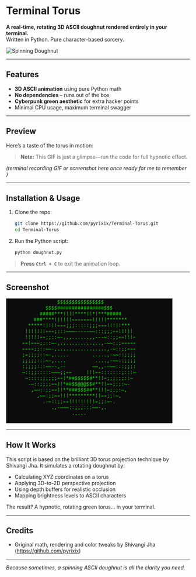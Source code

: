 # Terminal Torus

**A real-time, rotating 3D ASCII doughnut rendered entirely in your terminal.**  
Written in Python. Pure character-based sorcery.

![Spinning Doughnut](https://github.com/YOUR_USERNAME/Terminal-Torus/assets/preview.gif)

---

## Features

- **3D ASCII animation** using pure Python math
- **No dependencies** – runs out of the box
- **Cyberpunk green aesthetic** for extra hacker points
- Minimal CPU usage, maximum terminal swagger

---

## Preview

Here’s a taste of the torus in motion:

> **Note:** This GIF is just a glimpse—run the code for full hypnotic effect.

*(terminal recording GIF or screenshot here once ready for me to remember )*

---

## Installation & Usage

1. Clone the repo:
   ```bash
   git clone https://github.com/pyrixix/Terminal-Torus.git
   cd Terminal-Torus
   ```

2. Run the Python script:
   ```bash
   python doughnut.py
   ```

> **Press `Ctrl + C`** to exit the animation loop.

---

## Screenshot

![screenshot](screenshot.png)

---

## How It Works

This script is based on the brilliant 3D torus projection technique by Shivangi Jha. It simulates a rotating doughnut by:
- Calculating XYZ coordinates on a torus
- Applying 3D-to-2D perspective projection
- Using depth buffers for realistic occlusion
- Mapping brightness levels to ASCII characters

The result? A hypnotic, rotating green torus... in your terminal.

---

## Credits

- Original math, rendering and color tweaks by Shivangi Jha (https://github.com/pyrixix)


---

*Because sometimes, a spinning ASCII doughnut is all the clarity you need.*
